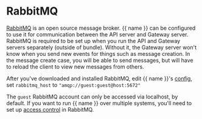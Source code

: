 # RabbitMQ

[RabbitMQ](https://www.rabbitmq.com/) is an open source message broker.
{{ name }} can be configured to use it for communication between the API server and Gateway server.
RabbitMQ is required to be set up when you run the API and Gateway servers separately (outside of bundle).
Without it, the Gateway server won't know when you send new events for things such as message creation.
In the message create case, you will be able to send messages, but will have to reload the client to view new messages from others.

After you've downloaded and installed RabbitMQ,
edit {{ name }}'s [config](index.md), set `rabbitmq_host` to `"amqp://guest:guest@host:5672"`

The `guest` RabbitMQ account can only be accessed via localhost, by default.
If you want to run {{ name }} over multiple systems,
you'll need to set up [access control](https://www.rabbitmq.com/access-control.html) in RabbitMQ.
